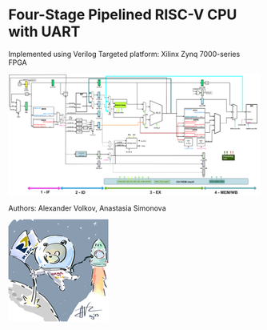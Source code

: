 Four-Stage Pipelined RISC-V CPU with UART
=======================================================
Implemented using Verilog
Targeted platform: Xilinx Zynq 7000-series FPGA


![pic](images/4-staged_RISCV.png)

Authors: Alexander Volkov, Anastasia Simonova

![pic](images/bear_the_risc_200x200.png)
